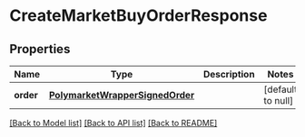 # CreateMarketBuyOrderResponse
## Properties

| Name | Type | Description | Notes |
|------------ | ------------- | ------------- | -------------|
| **order** | [**PolymarketWrapperSignedOrder**](PolymarketWrapperSignedOrder.md) |  | [default to null] |

[[Back to Model list]](../README.md#documentation-for-models) [[Back to API list]](../README.md#documentation-for-api-endpoints) [[Back to README]](../README.md)

